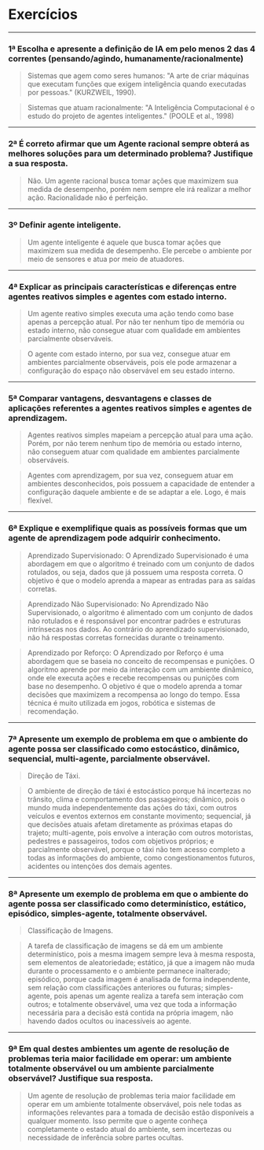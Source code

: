 # Exercícios

---
### 1ª Escolha e apresente a definição de IA em pelo menos 2 das 4 correntes (pensando/agindo, humanamente/racionalmente)

> Sistemas que agem como seres humanos: "A arte de criar máquinas que executam funções que exigem inteligência
quando executadas por pessoas." (KURZWEIL, 1990). 

> Sistemas que atuam racionalmente: "A Inteligência Computacional é o estudo do projeto de agentes
inteligentes." (POOLE et al., 1998)

---
### 2ª É correto afirmar que um Agente racional sempre obterá as melhores soluções para um determinado problema? Justifique  a sua resposta.

> Não. Um agente racional busca tomar ações que maximizem sua medida de desempenho, porém nem sempre ele irá realizar a melhor ação. Racionalidade não é perfeição.

---
### 3º Definir agente inteligente.

> Um agente inteligente é aquele que busca tomar ações que maximizem sua medida de desempenho.
> Ele percebe o ambiente por meio de sensores e atua por meio de atuadores.

---
### 4ª Explicar as principais características e diferenças entre agentes reativos simples e agentes com estado interno.

> Um agente reativo simples executa uma ação tendo como base apenas a percepção atual. Por não ter nenhum tipo de memória ou estado interno, não consegue atuar com qualidade em ambientes parcialmente observáveis.

> O agente com estado interno, por sua vez, consegue atuar em ambientes parcialmente observáveis, pois ele pode armazenar a configuração do espaço não observável em seu estado interno.

---
### 5ª Comparar vantagens, desvantagens e classes de aplicações referentes a agentes reativos simples e agentes de aprendizagem.

> Agentes reativos simples mapeiam a percepção atual para uma ação. Porém, por não terem nenhum tipo de memória ou estado interno, não conseguem atuar com qualidade em ambientes parcialmente observáveis.

> Agentes com aprendizagem, por sua vez, conseguem atuar em ambientes desconhecidos, pois possuem a capacidade de entender a configuração daquele ambiente e de se adaptar a ele. Logo, é mais flexível.

---
### 6ª Explique e exemplifique quais as possíveis formas que um agente de aprendizagem pode adquirir conhecimento.

> Aprendizado Supervisionado: O Aprendizado Supervisionado é uma abordagem em que o algoritmo é treinado com um conjunto de dados rotulados, ou seja, dados que já possuem uma resposta correta. O objetivo é que o modelo aprenda a mapear as entradas para as saídas corretas.

> Aprendizado Não Supervisionado: No Aprendizado Não Supervisionado, o algoritmo é alimentado com um conjunto de dados não rotulados e é responsável por encontrar padrões e estruturas intrínsecas nos dados. Ao contrário do aprendizado supervisionado, não há respostas corretas fornecidas durante o treinamento.

> Aprendizado por Reforço: O Aprendizado por Reforço é uma abordagem que se baseia no conceito de recompensas e punições. O algoritmo aprende por meio da interação com um ambiente dinâmico, onde ele executa ações e recebe recompensas ou punições com base no desempenho. O objetivo é que o modelo aprenda a tomar decisões que maximizem a recompensa ao longo do tempo. Essa técnica é muito utilizada em jogos, robótica e sistemas de recomendação.

---
### 7ª Apresente um exemplo de problema em que o ambiente do agente possa ser classificado como estocástico, dinâmico, sequencial, multi-agente, parcialmente observável.

> Direção de Táxi.

> O ambiente de direção de táxi é estocástico porque há incertezas no trânsito, clima e comportamento dos passageiros; dinâmico, pois o mundo muda independentemente das ações do táxi, com outros veículos e eventos externos em constante movimento; sequencial, já que decisões atuais afetam diretamente as próximas etapas do trajeto; multi-agente, pois envolve a interação com outros motoristas, pedestres e passageiros, todos com objetivos próprios; e parcialmente observável, porque o táxi não tem acesso completo a todas as informações do ambiente, como congestionamentos futuros, acidentes ou intenções dos demais agentes.

---
### 8ª Apresente um exemplo de problema em que o ambiente do agente possa ser classificado como determinístico, estático, episódico, simples-agente, totalmente observável. 

> Classificação de Imagens.

> A tarefa de classificação de imagens se dá em um ambiente determinístico, pois a mesma imagem sempre leva à mesma resposta, sem elementos de aleatoriedade; estático, já que a imagem não muda durante o processamento e o ambiente permanece inalterado; episódico, porque cada imagem é analisada de forma independente, sem relação com classificações anteriores ou futuras; simples-agente, pois apenas um agente realiza a tarefa sem interação com outros; e totalmente observável, uma vez que toda a informação necessária para a decisão está contida na própria imagem, não havendo dados ocultos ou inacessíveis ao agente.

---
### 9ª Em qual destes ambientes um agente de resolução de problemas teria maior facilidade em operar: um ambiente totalmente observável ou um ambiente parcialmente observável? Justifique sua resposta. 

> Um agente de resolução de problemas teria maior facilidade em operar em um ambiente totalmente observável, pois nele todas as informações relevantes para a tomada de decisão estão disponíveis a qualquer momento. Isso permite que o agente conheça completamente o estado atual do ambiente, sem incertezas ou necessidade de inferência sobre partes ocultas.
